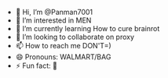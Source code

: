 - 👋 Hi, I’m @Panman7001
- 👀 I’m interested in MEN
- 🌱 I’m currently learning How to cure brainrot
- 💞️ I’m looking to collaborate on proxy
- 📫 How to reach me DON'T=)
- 😄 Pronouns: WALMART/BAG
- ⚡ Fun fact: 🌈
<!---
Panman7001/Panman7001 is a ✨ special ✨ repository because its `README.md` (this file) appears on your GitHub profile.
You can click the Preview link to take a look at your changes.
--->
